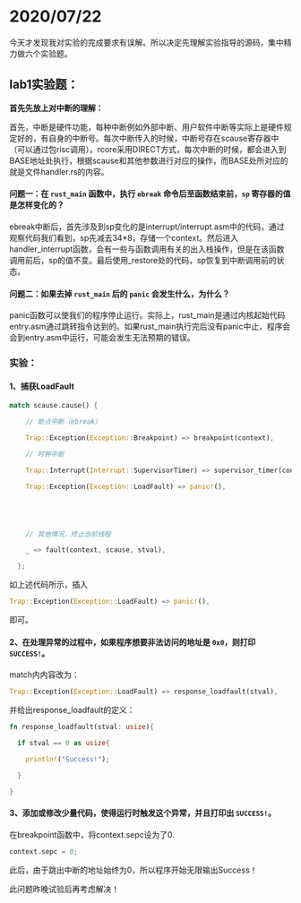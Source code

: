 # 2020/07/22

今天才发现我对实验的完成要求有误解。所以决定先理解实验指导的源码，集中精力做六个实验题。



## lab1实验题：

**首先先放上对中断的理解：**

首先，中断是硬件功能，每种中断例如外部中断、用户软件中断等实际上是硬件规定好的，有自身的中断号。每次中断传入的时候，中断号存在scause寄存器中（可以通过包risc调用）。rcore采用DIRECT方式，每次中断的时候，都会进入到BASE地址处执行，根据scause和其他参数进行对应的操作，而BASE处所对应的就是文件handler.rs的内容。

#### 问题一：在 `rust_main` 函数中，执行 `ebreak` 命令后至函数结束前，`sp` 寄存器的值是怎样变化的？

ebreak中断后，首先涉及到sp变化的是interrupt/interrupt.asm中的代码，通过观察代码我们看到，sp先减去34*8，存储一个context。然后进入handler_interrupt函数，会有一些与函数调用有关的出入栈操作，但是在该函数调用前后，sp的值不变。最后使用_restore处的代码，sp恢复到中断调用前的状态。

#### 问题二：如果去掉 `rust_main` 后的 `panic` 会发生什么，为什么？

panic函数可以使我们的程序停止运行。实际上，rust_main是通过内核起始代码entry.asm通过跳转指令达到的。如果rust_main执行完后没有panic中止，程序会会到entry.asm中运行，可能会发生无法预期的错误。

### 实验：

#### 1、捕获LoadFault

```rust
match scause.cause() {

​    // 断点中断（ebreak）

​    Trap::Exception(Exception::Breakpoint) => breakpoint(context),

​    // 时钟中断

​    Trap::Interrupt(Interrupt::SupervisorTimer) => supervisor_timer(context),

​    Trap::Exception(Exception::LoadFault) => panic!(),





​    // 其他情况，终止当前线程

​    _ => fault(context, scause, stval),

  };


```

如上述代码所示，插入

```rust
Trap::Exception(Exception::LoadFault) => panic!(),
```

即可。

#### 2、在处理异常的过程中，如果程序想要非法访问的地址是 `0x0`，则打印 `SUCCESS!`。

match内内容改为：

```rust
Trap::Exception(Exception::LoadFault) => response_loadfault(stval),
```

并给出response_loadfault的定义：

```rust
fn response_loadfault(stval: usize){

  if stval == 0 as usize{

​    println!("Success!");

  }

}


```

#### 3、添加或修改少量代码，使得运行时触发这个异常，并且打印出 `SUCCESS!`。

在breakpoint函数中，将context.sepc设为了0.

```rust
context.sepc = 0;
```

此后，由于跳出中断的地址始终为0，所以程序开始无限输出Success！

此问题昨晚试验后再考虑解决！